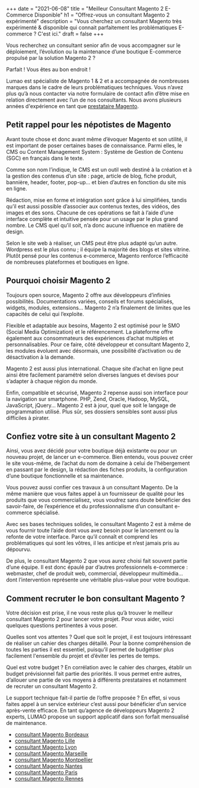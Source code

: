 +++
date = "2021-06-08"
title = "Meilleur Consultant Magento 2 E-Commerce Disponible"
h1 = "Offrez-vous un consultant Magento 2 expérimenté"
description = "Vous cherchez un consultant Magento très expérimenté & disponible qui connait parfaitement les problématiques E-commerce ? C'est ici."
draft = false
+++

<p>Vous recherchez un consultant senior afin de vous accompagner sur le déploiement, l’évolution ou la maintenance d’une boutique E-commerce propulsé par la solution Magento 2 ?</p>

<p>Parfait ! Vous êtes au bon endroit !</p>

<p>Lumao est spécialiste de Magento 1 & 2 et a accompagnée de nombreuses marques dans le cadre de leurs problématiques techniques. Vous n’avez plus qu’à nous contacter via notre formulaire de contact afin d’être mise en relation directement avec l’un de nos consultants. Nous avons plusieurs années d'expérience en tant que <a href="/ecommerce/cms/magento/prestataire/">prestataire Magento</a>.</p>

<h2>Petit rappel pour les népotistes de Magento</h2>
<p>Avant toute chose et donc avant même d’évoquer Magento et son utilité, il est important de poser certaines bases de connaissance. Parmi elles, le CMS ou Content Management System : Système de Gestion de Contenu (SGC) en français dans le texte.</p>
<p>Comme son nom l’indique, le CMS est un outil web destiné à la création et à la gestion des contenus d’un site : page, article de blog, fiche produit, bannière, header, footer, pop-up… et bien d’autres en fonction du site mis en ligne.</p>
<p>Rédaction, mise en forme et intégration sont grâce à lui simplifiées, tandis qu’il est aussi possible d’associer aux contenus textes, des vidéos, des images et des sons. Chacune de ces opérations se fait à l’aide d’une interface complète et intuitive pensée pour un usage par le plus grand nombre. Le CMS quel qu’il soit, n’a donc aucune influence en matière de design.</p>
<p>Selon le site web à réaliser, un CMS peut être plus adapté qu’un autre. Wordpress est le plus connu ; il équipe la majorité des blogs et sites vitrine. Plutôt pensé pour les contenus e-commerce, Magento renforce l’efficacité de nombreuses plateformes et boutiques en ligne.</p>
<h2>Pourquoi choisir Magento 2</h2>
<p>Toujours open source, Magento 2 offre aux développeurs d’infinies possibilités. Documentations variées, conseils et forums spécialisés, widgets, modules, extensions… Magento 2 n’a finalement de limites que les capacités de celui qui l’exploite.</p>
<p>Flexible et adaptable aux besoins, Magento 2 est optimisé pour le SMO (Social Media Optimization) et le référencement. La plateforme offre également aux consommateurs des expériences d’achat multiples et personnalisables. Pour ce faire, côté développeur et consultant Magento 2, les modules évoluent avec désormais, une possibilité d’activation ou de désactivation à la demande.</p>
<p>Magento 2 est aussi plus international. Chaque site d’achat en ligne peut ainsi être facilement paramétré selon diverses langues et devises pour s’adapter à chaque région du monde.</p>
<p>Enfin, compatible et sécurisé, Magento 2 repense aussi son interface pour la navigation sur smartphone. PHP, Zend, Oracle, Hadoop, MySQL, JavaScript, jQuery... Magento 2 est à jour, quel que soit le langage de programmation utilisé. Plus sûr, ses dossiers sensibles sont aussi plus difficiles à pirater.</p>
<h2>Confiez votre site à un consultant Magento 2</h2>
<p>Ainsi, vous avez décidé pour votre boutique déjà existante ou pour un nouveau projet, de lancer un e-commerce. Bien entendu, vous pouvez créer le site vous-même, de l’achat du nom de domaine à celui de l'hébergement en passant par le design, la rédaction des fiches produits, la configuration d’une boutique fonctionnelle et sa maintenance.</p>
<p>Vous pouvez aussi confier ces travaux à un consultant Magento. De la même manière que vous faites appel à un fournisseur de qualité pour les produits que vous commercialisez, vous voudrez sans doute bénéficier des savoir-faire, de l’expérience et du professionnalisme d’un consultant e-commerce spécialisé.</p>
<p>Avec ses bases techniques solides, le consultant Magento 2 est à même de vous fournir toute l’aide dont vous avez besoin pour le lancement ou la refonte de votre interface. Parce qu’il connaît et comprend les problématiques qui sont les vôtres, il les anticipe et n’est jamais pris au dépourvu.</p>
<p>De plus, le consultant Magento 2 que vous aurez choisi fait souvent partie d’une équipe. Il est donc épaulé par d’autres professionnels e-commerce : webmaster, chef de produit web, commercial, développeur multimédia… dont l’intervention représente une véritable plus-value pour votre boutique.</p>
<h2>Comment recruter le bon consultant Magento ?</h2>
<p>Votre décision est prise, il ne vous reste plus qu’à trouver le meilleur consultant Magento 2 pour lancer votre projet. Pour vous aider, voici quelques questions pertinentes à vous poser.</p>
<p>Quelles sont vos attentes ? Quel que soit le projet, il est toujours intéressant de réaliser un cahier des charges détaillé. Pour la bonne compréhension de toutes les parties il est essentiel, puisqu’il permet de budgétiser plus facilement l'ensemble du projet et d’éviter les pertes de temps.</p>
<p>Quel est votre budget ? En corrélation avec le cahier des charges, établir un budget prévisionnel fait partie des priorités. Il vous permet entre autres, d’allouer une partie de vos moyens à différents prestataires et notamment de recruter un consultant Magento 2.</p>
<p>Le support technique fait-il partie de l’offre proposée ? En effet, si vous faites appel à un service extérieur c’est aussi pour bénéficier d’un service après-vente efficace. En tant qu’agence de développeurs Magento 2 experts, LUMAO propose un support applicatif dans son forfait mensualisé de maintenance.</p> 

- [consultant Magento Bordeaux](/ecommerce/cms/magento/consultant/bordeaux/)
- [consultant Magento Lille](/ecommerce/cms/magento/consultant/lille/)
- [consultant Magento Lyon](/ecommerce/cms/magento/consultant/lyon/)
- [consultant Magento Marseille](/ecommerce/cms/magento/consultant/marseille/)
- [consultant Magento Montpellier](/ecommerce/cms/magento/consultant/montpellier/)
- [consultant Magento Nantes](/ecommerce/cms/magento/consultant/nantes/)
- [consultant Magento Paris](/ecommerce/cms/magento/consultant/paris/)
- [consultant Magento Rennes](/ecommerce/cms/magento/consultant/rennes/)
